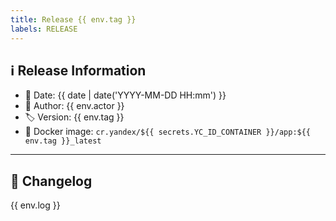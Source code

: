 ```yaml
---
title: Release {{ env.tag }}
labels: RELEASE
---
```

## ℹ️ Release Information

- 📅 Date: {{ date | date('YYYY-MM-DD HH:mm') }}
- 👤 Author: {{ env.actor }}
- 🏷️ Version: {{ env.tag }}
- 🐳 Docker image: `cr.yandex/${{ secrets.YC_ID_CONTAINER }}/app:${{ env.tag }}_latest`

---

## 🔄 Changelog

{{ env.log }}
